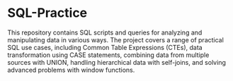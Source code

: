 # SQL-Practice
This repository contains SQL scripts and queries for analyzing and manipulating data in various ways. The project covers a range of practical SQL use cases, including Common Table Expressions (CTEs), data transformation using CASE statements, combining data from multiple sources with UNION, handling hierarchical data with self-joins, and solving advanced problems with window functions.
